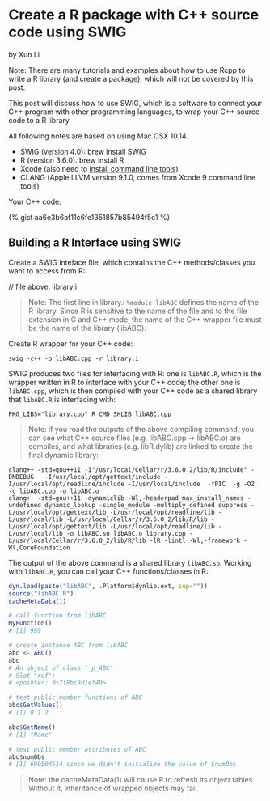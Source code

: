 # Create a R package with C++ source code using SWIG

by Xun Li

Note: There are many tutorials and examples about how to use Rcpp to write a R library (and create a package), which will not be covered by this post. 

This post will discuss how to use SWIG, which is a software to connect your C++ program with other programming languages, to wrap your C++ source code to a R library.

All following notes are based on using Mac OSX 10.14.

- SWIG (version 4.0): brew install SWIG
- R (version 3.6.0): brew install R
- Xcode (also need to [install command line tools](http://osxdaily.com/2014/02/12/install-command-line-tools-mac-os-x/))
- CLANG (Apple LLVM version 9.1.0, comes from Xcode 9 command line tools)


Your C++ code:

{% gist aa6e3b6af11c6fe1351857b85494f5c1 %}

## Building a R Interface using SWIG

Create a SWIG inteface file, which contains the C++ methods/classes you want to access from R:

// file above: library.i

> Note: The first line in library.i  `%module libABC` defines the name of the R library. Since R is sensitive to the name of the file and to the file extension in C and C++ mode, the name of the C++ wrapper file must be the name of the library (libABC).

Create R wrapper for your  C++ code:

```Shell
swig -c++ -o libABC.cpp -r library.i
```

SWIG produces two files for interfacing with R: one is `libABC.R`, which is the wrapper written in R to interface with your C++ code; the other one is `libABC.cpp`, which is then compiled with your C++ code as a shared library that `libABC.R` is interfacing with:

```Shell
PKG_LIBS="library.cpp" R CMD SHLIB libABC.cpp
```

> Note: if you read the outputs of the above compiling command, you can see what C++ source files (e.g. libABC.cpp -> libABC.o) are compiles, and what libraries (e.g. libR.dylib) are linked to create the final dynamic library:

```
clang++ -std=gnu++11 -I"/usr/local/Cellar/r/3.6.0_2/lib/R/include" -DNDEBUG   -I/usr/local/opt/gettext/include -I/usr/local/opt/readline/include -I/usr/local/include  -fPIC  -g -O2  -c libABC.cpp -o libABC.o
clang++ -std=gnu++11 -dynamiclib -Wl,-headerpad_max_install_names -undefined dynamic_lookup -single_module -multiply_defined suppress -L/usr/local/opt/gettext/lib -L/usr/local/opt/readline/lib -L/usr/local/lib -L/usr/local/Cellar/r/3.6.0_2/lib/R/lib -L/usr/local/opt/gettext/lib -L/usr/local/opt/readline/lib -L/usr/local/lib -o libABC.so libABC.o library.cpp -L/usr/local/Cellar/r/3.6.0_2/lib/R/lib -lR -lintl -Wl,-framework -Wl,CoreFoundation
```

The output of the above command is a shared library `libABC.so`. Working with `libABC.R`, you can call your C++ functions/classes in R:

```R
dyn.load(paste("libABC", .Platform$dynlib.ext, sep=""))
source("libABC.R")
cacheMetaData(1)

# call function from libABC
MyFunction()
# [1] 999

# create instance ABC from libABC
abc <- ABC()
abc
# An object of class "_p_ABC"
# Slot "ref":
# <pointer: 0x7f8bc9d1ef40>

# test public member functions of ABC
abc$GetValues()
# [1] 0 1 2

abc$GetName()
# [1] "Name"

# test public member attributes of ABC
abc$numObs
# [1] 690504514 since we didn't initialize the value of $numObs
```

> Note: the cacheMetaData(1) will cause R to refresh its object tables. Without it, inheritance of wrapped objects may fail.

